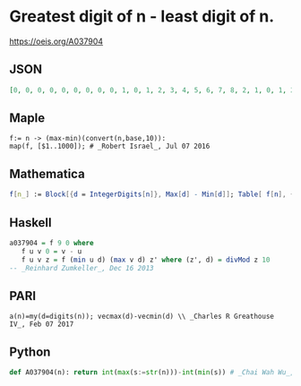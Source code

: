 # Greatest digit of n \- least digit of n\.
https://oeis.org/A037904
## JSON
```JSON
[0, 0, 0, 0, 0, 0, 0, 0, 0, 1, 0, 1, 2, 3, 4, 5, 6, 7, 8, 2, 1, 0, 1, 2, 3, 4, 5, 6, 7, 3, 2, 1, 0, 1, 2, 3, 4, 5, 6, 4, 3, 2, 1, 0, 1, 2, 3, 4, 5, 5, 4, 3, 2, 1, 0, 1, 2, 3, 4, 6, 5, 4, 3, 2, 1, 0, 1, 2, 3, 7, 6, 5, 4, 3, 2, 1, 0, 1, 2, 8, 7, 6, 5, 4, 3, 2, 1, 0, 1, 9]
```
## Maple
```Maple
f:= n -> (max-min)(convert(n,base,10)):
map(f, [$1..1000]); # _Robert Israel_, Jul 07 2016
```
## Mathematica
```Mathematica
f[n_] := Block[{d = IntegerDigits[n]}, Max[d] - Min[d]]; Table[ f[n], {n, 1, 15}]
```
## Haskell
```Haskell
a037904 = f 9 0 where
   f u v 0 = v - u
   f u v z = f (min u d) (max v d) z' where (z', d) = divMod z 10
-- _Reinhard Zumkeller_, Dec 16 2013
```
## PARI
```PARI
a(n)=my(d=digits(n)); vecmax(d)-vecmin(d) \\ _Charles R Greathouse IV_, Feb 07 2017
```
## Python
```Python
def A037904(n): return int(max(s:=str(n)))-int(min(s)) # _Chai Wah Wu_, Nov 10 2023
```
